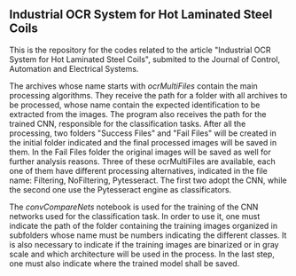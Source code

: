 ## Industrial OCR System for Hot Laminated Steel Coils

This is the repository for the codes related to the article "Industrial OCR System for Hot Laminated Steel Coils", submited to the Journal of Control, Automation and Electrical Systems.

The archives whose name starts with _ocrMultiFiles_ contain the main processing algorithms. They receive the path for a folder with all archives to be processed, whose name contain the expected identification to be extracted from the images. The program also receives the path for the trained CNN, responsible for the classification tasks. After all the processing, two folders "Success Files" and "Fail Files" will be created in the initial folder indicated and the final processed images will be saved in them. In the Fail Files folder the original images will be saved as well for further analysis reasons. Three of these ocrMultiFiles are available, each one of them have different processing alternatives, indicated in the file name: Filtering, NoFiltering, Pytesseract. The first two adopt the CNN, while the second one use the Pytesseract engine as classificators.

The _convCompareNets_ notebook is used for the training of the CNN networks used for the classification task. In order to use it, one must indicate the path of the folder containing the training images organized in subfolders whose name must be numbers indicating the different classes. It is also necessary to indicate if the training images are binarized or in gray scale and which architecture will be used in the process. In the last step, one must also indicate where the trained model shall be saved.
